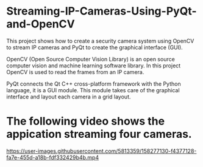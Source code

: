 # Streaming-IP-Cameras-Using-PyQt-and-OpenCV
This project shows how to create a security camera system using OpenCV to stream IP cameras 
and PyQt to create the graphical interface (GUI).

OpenCV (Open Source Computer Vision Library) is an open source computer vision and machine learning software library.
In this project OpenCV is used to read the frames from an IP camera.

PyQt connects the Qt C++ cross-platform framework with the Python language, it is a GUI module.
This module takes care of the graphical interface and layout each camera in a grid layout.

# The following video shows the appication streaming four cameras.
https://user-images.githubusercontent.com/5813359/158277130-f4377128-fa7e-455d-a18b-fdf332429b4b.mp4
